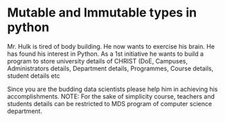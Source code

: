 # Mutable and Immutable types in python

Mr. Hulk is tired of body building. He now wants to exercise his brain. He has found his interest in Python.
As a 1st initiative he wants to build a program to store university details of CHRIST (DoE, Campuses, Administrators details, Department details, Programmes, Course details, student details etc

Since you are the budding data scientists please help him in achieving his accomplishments. 
NOTE: For the sake of simplicity course, teachers and students details can be restricted to MDS program of computer science department.
